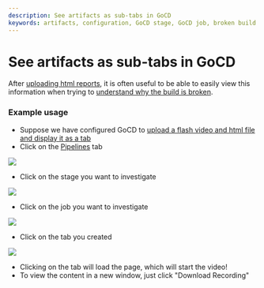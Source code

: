 ```yaml
---
description: See artifacts as sub-tabs in GoCD
keywords: artifacts, configuration, GoCD stage, GoCD job, broken build
---
```



# See artifacts as sub-tabs in GoCD

After [uploading html reports](../../configuration/dev_upload_test_report.html), it is often useful to be able to easily view this information when trying to [understand why the build is broken](dev_understand_why_build_broken.html).

### Example usage

-   Suppose we have configured GoCD to [upload a flash video and html file and display it as a tab](../../configuration/dev_upload_test_report.html)
-   Click on the [Pipelines](../navigation/pipelines_dashboard_page.html) tab

![](../../images/topnav_pipelines.png)

-   Click on the stage you want to investigate

![](../../images/click_on_stage.png)

-   Click on the job you want to investigate

![](../../images/2_click_job_with_tab.png)

-   Click on the tab you created

![](../../images/3_click_my_subtab.png)

-   Clicking on the tab will load the page, which will start the video!
-   To view the content in a new window, just click "Download Recording"
